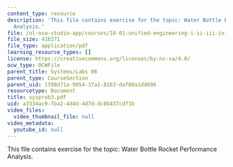 ```yaml
---
content_type: resource
description: 'This file contains exercise for the topic: Water Bottle Rocket Performance
  Analysis.'
file: /ol-ocw-studio-app/courses/16-01-unified-engineering-i-ii-iii-iv-fall-2005-spring-2006/a3334ac9fba24d4d4d7ddc8b437cdf1b_sysprob3.pdf
file_size: 416371
file_type: application/pdf
learning_resource_types: []
license: https://creativecommons.org/licenses/by-nc-sa/4.0/
ocw_type: OCWFile
parent_title: Systems/Labs 06
parent_type: CourseSection
parent_uid: 1f88d71a-9054-37a1-8163-daf60a1dd696
resourcetype: Document
title: sysprob3.pdf
uid: a3334ac9-fba2-4d4d-4d7d-dc8b437cdf1b
video_files:
  video_thumbnail_file: null
video_metadata:
  youtube_id: null
---
```

This file contains exercise for the topic: Water Bottle Rocket Performance Analysis.